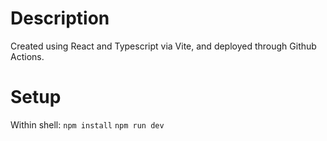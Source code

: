 # Description

Created using React and Typescript via Vite, and deployed through Github Actions.

# Setup

Within shell:
`npm install`
`npm run dev`
